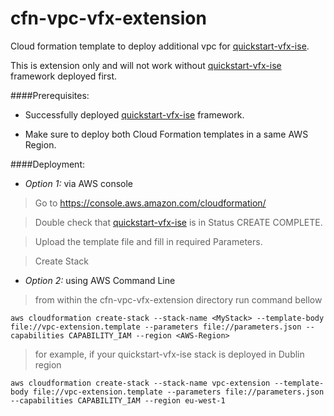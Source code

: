 # cfn-vpc-vfx-extension
Cloud formation template to deploy additional vpc for [quickstart-vfx-ise](https://github.com/aws-quickstart/quickstart-vfx-ise).

This is extension only and will not work without [quickstart-vfx-ise](https://github.com/aws-quickstart/quickstart-vfx-ise) framework deployed first.

####Prerequisites:
- Successfully deployed [quickstart-vfx-ise](https://github.com/aws-quickstart/quickstart-vfx-ise) framework.

- Make sure to deploy both Cloud Formation templates in a same AWS Region.

####Deployment:

- *Option 1:* via AWS console
> Go to https://console.aws.amazon.com/cloudformation/

> Double check that [quickstart-vfx-ise](https://github.com/aws-quickstart/quickstart-vfx-ise) is in Status CREATE COMPLETE.

> Upload the template file and fill in required Parameters.

> Create Stack 

- *Option 2:* using AWS Command Line
> from within the cfn-vpc-vfx-extension directory run command bellow 

`aws cloudformation create-stack --stack-name <MyStack> --template-body file://vpc-extension.template --parameters file://parameters.json --capabilities CAPABILITY_IAM --region <AWS-Region>`

> for example, if your quickstart-vfx-ise stack is deployed in Dublin region

`aws cloudformation create-stack --stack-name vpc-extension --template-body file://vpc-extension.template --parameters file://parameters.json --capabilities CAPABILITY_IAM --region eu-west-1`

